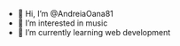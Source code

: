 - 👋 Hi, I’m @AndreiaOana81
- 👀 I’m interested in music
- 🌱 I’m currently learning web development

<!---
AndreiaOana81/AndreiaOana81 is a ✨ special ✨ repository because its `README.md` (this file) appears on your GitHub profile.
You can click the Preview link to take a look at your changes.
--->
